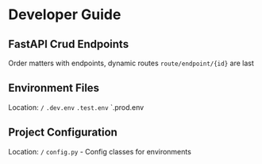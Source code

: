 # Developer Guide

## FastAPI Crud Endpoints

Order matters with endpoints, dynamic routes `route/endpoint/{id}` are last

## Environment Files

Location: `/`
`.dev.env`
`.test.env`
`.prod.env

## Project Configuration

Location: `/`
`config.py` - Config classes for environments
